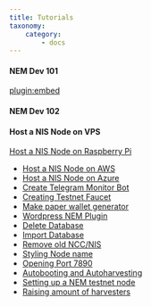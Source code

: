 ```yaml
---
title: Tutorials
taxonomy:
    category:
        - docs
---
```


#### NEM Dev 101
[plugin:embed](https://forum.nem.io/t/nem-development-101-episode-01-java-git-maven-nem-core/1656)
#### NEM Dev 102
[](https://forum.nem.io/t/nem-development-101-episode-02-idea-intellij-nem-core-vanity-gen/1665)
#### Host a NIS Node on VPS
[](https://forum.nem.io/t/nem-supernode-command-line-tutorial-for-debian-8-4/2211)
[Host a NIS Node on Raspberry Pi](https://forum.nem.io/t/running-a-nem-node-on-a-raspberry-pi/4554)
* [Host a NIS Node on AWS](https://blog.nem.io/amazon-aws-ec2-supernode/)
* [Host a NIS Node on Azure](https://blog.nem.io/azure-supernode/)
* [Create Telegram Monitor Bot](https://blog.nem.io/creating-a-telegram-monitor-bot/)
* [Creating Testnet Faucet](https://blog.nem.io/creating-a-testnet-faucet-for-xem-and-mosaic-assets/)
* [Make paper wallet generator](https://blog.nem.io/paper_wallet_generator/)
* [Wordpress NEM Plugin](https://blog.nem.io/wordpress-payment-gateway/)
* [Delete Database](https://blog.nem.io/how-to-remove-old-nem-software-versions/)
* [Import Database](https://blog.nem.io/how-to-import-the-database-file-provided-by-developers/)
* [Remove old NCC/NIS](https://blog.nem.io/how-to-remove-old-nem-software-versions/)
* [Styling Node name](https://blog.nem.io/how-to-make-your-node-name-appear-in-color-on-the-nem-block-explorer/)
* [Opening Port 7890](https://blog.nem.io/easy-configuration-guide-opening-port-7890/)
* [Autobooting and Autoharvesting](https://blog.nem.io/nis-auto-start-and-auto-harvest/)
* [Setting up a NEM testnet node](https://blog.nem.io/setting-up-the-testnet/)
* [Raising amount of harvesters](https://forum.nem.io/t/how-to-raise-the-amount-of-harvesters-fix-error-699/1923)